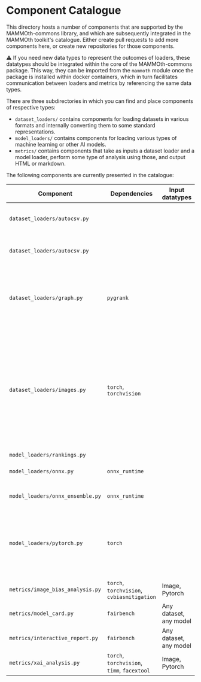 # Component Catalogue

This directory hosts a number of components that are
supported by the MAMMOth-commons library, and which
are subsequently integrated in the MAMMOth toolkit's 
catalogue.
Either create pull requests to add more components here, 
or create new repositories for those components.

:warning: If you need new data types to represent
the outcomes of loaders, these datatypes should be integrated
within the core of the MAMMOth-commons package. This way,
they can be imported from the `mammoth` module once
the package is installed within docker containers, which
in turn facilitates communication between loaders and 
metrics by referencing the same data types.

There are three subdirectories in which you can find
and place components of respective types:

- `dataset_loaders/` contains components for loading datasets in various formats and internally converting them to some standard representations.
- `model_loaders/` contains components for loading various types of machine learning or other AI models.
- `metrics/` contains components that take as inputs a dataset loader and a model loader, perform some type of analysis using those, and output HTML or markdown.

The following components are currently presented in the catalogue:

| Component                        | Dependencies                                | Input datatypes        | Output datypes | Parameters                                                                                                                                                           |
|----------------------------------|---------------------------------------------|------------------------|----------------|----------------------------------------------------------------------------------------------------------------------------------------------------------------------|
| `dataset_loaders/autocsv.py`     |                                             |                        | CSV            | Path and options to provide to Pandas.                                                                                                                               |
| `dataset_loaders/autocsv.py`     |                                             |                        | Image          | Path for csv attributes and image location.                                                                                                                          |
| `dataset_loaders/graph.py`       | `pygrank`                                   |                        | Graph          | Dataset name that is either a local folder or a pygrank automatically downloaded dataset.                                                                            |
| `dataset_loaders/images.py`      | `torch`, `torchvision`                      |                        | Image          | Path to csv of image metadata, path to image hosting folder, predictive attribute, transformer code or path to code, as well as shuffling and batch size parameters. |
| `model_loaders/rankings.py`      |                                             |                        |                |                                                                                                                                                                      | 
| `model_loaders/onnx.py`          | `onnx_runtime`                              |                        | ONNX           | Path to the stored model.                                                                                                                                            |
| `model_loaders/onnx_ensemble.py` | `onnx_runtime`                              |                        | ONNXEnsemble   | Path to the stored model.                                                                                                                                            |
| `model_loaders/pytorch.py`       | `torch`                                     |                        | Pytorch        | Code or path to code for the torch model's construction, and path to the torch state dictionary.                                                                     |
| `metrics/image_bias_analysis.py` | `torch`, `torchvision`, `cvbiasmitigation`  | Image, Pytorch         | Markdown       |                                                                                                                                                                      |
| `metrics/model_card.py`          | `fairbench`                                 | Any dataset, any model | Markdown       |                                                                                                                                                                      |
| `metrics/interactive_report.py`  | `fairbench`                                 | Any dataset, any model | HTML           |                                                                                                                                                                      |
| `metrics/xai_analysis.py`        | `torch`, `torchvision`, `timm`, `facextool` | Image, Pytorch         | HTML           |                                                                                                                                                                      |
